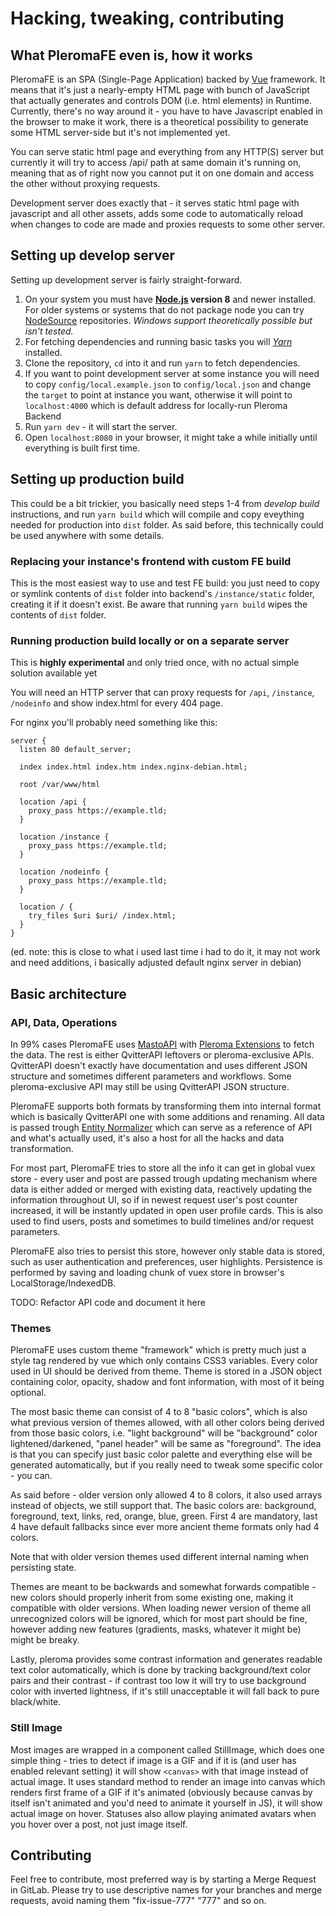 # Hacking, tweaking, contributing

## What PleromaFE even is, how it works

PleromaFE is an SPA (Single-Page Application) backed by [Vue](https://vuejs.org/) framework. It means that it's just a nearly-empty HTML page with bunch of JavaScript that actually generates and controls DOM (i.e. html elements) in Runtime. Currently, there's no way around it - you have to have Javascript enabled in the browser to make it work, there is a theoretical possibility to generate some HTML server-side but it's not implemented yet.

You can serve static html page and everything from any HTTP(S) server but currently it will try to access /api/ path at same domain it's running on, meaning that as of right now you cannot put it on one domain and access the other without proxying requests.

Development server does exactly that - it serves static html page with javascript and all other assets, adds some code to automatically reload when changes to code are made and proxies requests to some other server.

## Setting up develop server

Setting up development server is fairly straight-forward.

1. On your system you must have **[Node.js](https://nodejs.org/) version 8** and newer installed. For older systems or systems that do not package node you can try [NodeSource](https://github.com/nodesource/distributions) repositories. *Windows support theoretically possible but isn't tested.*
2. For fetching dependencies and running basic tasks you will *[Yarn](https://yarnpkg.com/)* installed.
3. Clone the repository, `cd` into it and run `yarn` to fetch dependencies.
4. If you want to point development server at some instance you will need to copy `config/local.example.json` to `config/local.json` and change the `target` to point at instance you want, otherwise it will point to `localhost:4000` which is default address for locally-run Pleroma Backend
5. Run `yarn dev` - it will start the server.
6. Open `localhost:8080` in your browser, it might take a while initially until everything is built first time.

## Setting up production build

This could be a bit trickier, you basically need steps 1-4 from *develop build* instructions, and run `yarn build` which will compile and copy eveything needed for production into `dist` folder. As said before, this technically could be used anywhere with some details.

### Replacing your instance's frontend with custom FE build

This is the most easiest way to use and test FE build: you just need to copy or symlink contents of `dist` folder into backend's `/instance/static` folder, creating it if it doesn't exist. Be aware that running `yarn build` wipes the contents of `dist` folder.

### Running production build locally or on a separate server

This is **highly experimental** and only tried once, with no actual simple solution available yet

You will need an HTTP server that can proxy requests for `/api`, `/instance`, `/nodeinfo` and show index.html for every 404 page.

For nginx you'll probably need something like this:

```nginx
server {
  listen 80 default_server;

  index index.html index.htm index.nginx-debian.html;

  root /var/www/html

  location /api {
    proxy_pass https://example.tld;
  }

  location /instance {
    proxy_pass https://example.tld;
  }

  location /nodeinfo {
    proxy_pass https://example.tld;
  }

  location / {
    try_files $uri $uri/ /index.html;
  }
}
```

(ed. note: this is close to what i used last time i had to do it, it may not work and need additions, i basically adjusted default nginx server in debian)

## Basic architecture

### API, Data, Operations

In 99% cases PleromaFE uses [MastoAPI](https://docs.joinmastodon.org/api/) with [Pleroma Extensions](https://docs-develop.pleroma.social/differences_in_mastoapi_responses.html) to fetch the data. The rest is either QvitterAPI leftovers or pleroma-exclusive APIs. QvitterAPI doesn't exactly have documentation and uses different JSON structure and sometimes different parameters and workflows. Some pleroma-exclusive API may still be using QvitterAPI JSON structure.

PleromaFE supports both formats by transforming them into internal format which is basically QvitterAPI one with some additions and renaming. All data is passed trough [Entity Normalizer](/src/services/entity_normalizer/entity_normalizer.service.js) which can serve as a reference of API and what's actually used, it's also a host for all the hacks and data transformation.

For most part, PleromaFE tries to store all the info it can get in global vuex store - every user and post are passed trough updating mechanism where data is either added or merged with existing data, reactively updating the information throughout UI, so if in newest request user's post counter increased, it will be instantly updated in open user profile cards. This is also used to find users, posts and sometimes to build timelines and/or request parameters.

PleromaFE also tries to persist this store, however only stable data is stored, such as user authentication and preferences, user highlights. Persistence is performed by saving and loading chunk of vuex store in browser's LocalStorage/IndexedDB.

TODO: Refactor API code and document it here

### Themes

PleromaFE uses custom theme "framework" which is pretty much just a style tag rendered by vue which only contains CSS3 variables. Every color used in UI should be derived from theme. Theme is stored in a JSON object containing color, opacity, shadow and font information, with most of it being optional.

The most basic theme can consist of 4 to 8 "basic colors", which is also what previous version of themes allowed, with all other colors being derived from those basic colors, i.e. "light background" will be "background" color lightened/darkened, "panel header" will be same as "foreground". The idea is that you can specify just basic color palette and everything else will be generated automatically, but if you really need to tweak some specific color - you can.

As said before - older version only allowed 4 to 8 colors, it also used arrays instead of objects, we still support that. The basic colors are: background, foreground, text, links, red, orange, blue, green. First 4 are mandatory, last 4 have default fallbacks since ever more ancient theme formats only had 4 colors.

Note that with older version themes used different internal naming when persisting state.

Themes are meant to be backwards and somewhat forwards compatible - new colors should properly inherit from some existing one, making it compatible with older versions. When loading newer version of theme all unrecognized colors will be ignored, which for most part should be fine, however adding new features (gradients, masks, whatever it might be) might be breaky.

Lastly, pleroma provides some contrast information and generates readable text color automatically, which is done by tracking background/text color pairs and their contrast - if contrast too low it will try to use background color with inverted lightness, if it's still unacceptable it will fall back to pure black/white.

### Still Image

Most images are wrapped in a component called StillImage, which does one simple thing - tries to detect if image is a GIF and if it is (and user has enabled relevant setting) it will show `<canvas>` with that image instead of actual image. It uses standard method to render an image into canvas which renders first frame of a GIF if it's animated (obviously because canvas by itself isn't animated and you'd need to animate it yourself in JS), it will show actual image on hover. Statuses also allow playing animated avatars when you hover over a post, not just image itself.

## Contributing

Feel free to contribute, most preferred way is by starting a Merge Request in GitLab. Please try to use descriptive names for your branches and merge requests, avoid naming them "fix-issue-777" "777" and so on.
